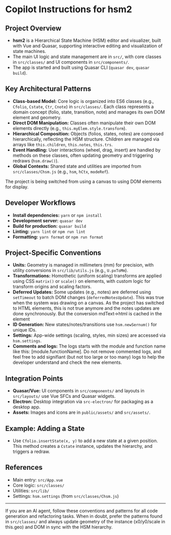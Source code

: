 # Copilot Instructions for hsm2

## Project Overview

- **hsm2** is a Hierarchical State Machine (HSM) editor and visualizer, built with Vue and Quasar, supporting interactive editing and visualization of state machines.
- The main UI logic and state management are in `src/`, with core classes in `src/classes/` and UI components in `src/components/`.
- The app is started and built using Quasar CLI (`quasar dev`, `quasar build`).

## Key Architectural Patterns

- **Class-based Model:** Core logic is organized into ES6 classes (e.g., `Cfolio`, `Cstate`, `Ctr`, `Cnote`) in `src/classes/`. Each class represents a domain concept (folio, state, transition, note) and manages its own DOM element and geometry.
- **Direct DOM Manipulation:** Classes often manipulate their own DOM elements directly (e.g., `this.myElem.style.transform`).
- **Hierarchical Composition:** Objects (folios, states, notes) are composed hierarchically, reflecting the HSM structure. Children are managed via arrays like `this.children`, `this.notes`, `this.trs`.
- **Event Handling:** User interactions (wheel, drag, insert) are handled by methods on these classes, often updating geometry and triggering redraws (`hsm.draw()`).
- **Global Contexts:** Shared state and utilities are imported from `src/classes/Chsm.js` (e.g., `hsm`, `hCtx`, `modeRef`).

The project is being switched from using a canvas to using DOM elements for display.

## Developer Workflows

- **Install dependencies:** `yarn` or `npm install`
- **Development server:** `quasar dev`
- **Build for production:** `quasar build`
- **Linting:** `yarn lint` or `npm run lint`
- **Formatting:** `yarn format` or `npm run format`

## Project-Specific Conventions

- **Units:** Geometry is managed in millimeters (mm) for precision, with utility conversions in `src/lib/utils.js` (e.g., `U.pxToMm`).
- **Transformations:** Homothetic (uniform scaling) transforms are applied using CSS `matrix()` or `scale()` on elements, with custom logic for transform origins and scaling factors.
- **Deferred Updates:** Some updates (e.g., notes) are deferred using `setTimeout` to batch DOM changes (`deferredNotesUpdate`). This was true when the system was drawing on a canvas. As the project has switched to HTML elements, this is not true anymore and the notes updates are done synchronously. But the conversion mdText->html is cached in the element
- **ID Generation:** New states/notes/transitions use `hsm.newSernum()` for unique IDs.
- **Settings:** App-wide settings (scaling, styles, min sizes) are accessed via `hsm.settings`.
- **Comments and logs:** The logs starts with the module and function name like this: [module.functionName]. Do not remove commented logs, and feel free to add signifiant (but not too large or too many) logs to help the developer understand and check the new elements.

## Integration Points

- **Quasar/Vue:** UI components in `src/components/` and layouts in `src/layouts/` use Vue SFCs and Quasar widgets.
- **Electron:** Desktop integration via `src-electron/` for packaging as a desktop app.
- **Assets:** Images and icons are in `public/assets/` and `src/assets/`.

## Example: Adding a State

- Use `Cfolio.insertState(x, y)` to add a new state at a given position. This method creates a `Cstate` instance, updates the hierarchy, and triggers a redraw.

## References

- Main entry: `src/App.vue`
- Core logic: `src/classes/`
- Utilities: `src/lib/`
- Settings: `hsm.settings` (from `src/classes/Chsm.js`)

---

If you are an AI agent, follow these conventions and patterns for all code generation and refactoring tasks. When in doubt, prefer the patterns found in `src/classes/` and always update geometry of the instance (x0/y0/scale in this.geo) and DOM in sync with the HSM hierarchy.
